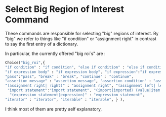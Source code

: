 # Select Big Region of Interest Command

These commands are responsible for selecting "big" regions of interest. By "big" we refer to things like "if condition" or "assignment right" in contrast to say the first entry of a dictionary.

In particular, the currently offered "big roi´s" are :

```python
Choice("big_roi",{ 
"if condition" : "if condition", "else if condition" : "else if condition", "while condition" : "while condition", "if expression condition" : "if´´ expression condition", 
"if expression body" : "if expression body", "if expression":"if expression", "return value" : "return value", 
"pass":"pass", "break" : "break", "continue" : "continue", 
"assertion message" : "assertion message", "assertion condition" : "assertion condition", 
"(assignment right| right)" : "assignment right", "(assignment left| left)" : "assignment left", "assignment full" : "assignment full",
 "import statement":"import statement", "(import|imported) (value|item|object|element)":"import value", "module" : "module",
  "(expression statement|expression)" : "expression statement", 
"iterator" : "iterator", "iterable" : "iterable", } ),
```

I think most of them are pretty aelf explanatory, 
